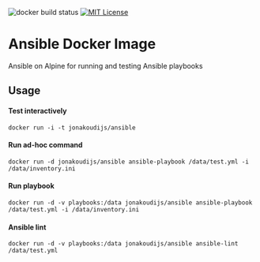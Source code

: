 ![docker build status](https://img.shields.io/docker/build/jonakoudijs/ansible.svg)
[![MIT License](https://img.shields.io/badge/license-MIT-blue.svg)](LICENSE)

# Ansible Docker Image

Ansible on Alpine for running and testing Ansible playbooks

## Usage

#### Test interactively
```
docker run -i -t jonakoudijs/ansible
```
#### Run ad-hoc command
```
docker run -d jonakoudijs/ansible ansible-playbook /data/test.yml -i /data/inventory.ini
```
#### Run playbook
```
docker run -d -v playbooks:/data jonakoudijs/ansible ansible-playbook /data/test.yml -i /data/inventory.ini
```
#### Ansible lint
```
docker run -d -v playbooks:/data jonakoudijs/ansible ansible-lint /data/test.yml
```
